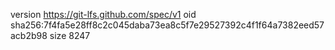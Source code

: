 version https://git-lfs.github.com/spec/v1
oid sha256:7f4fa5e28ff8c2c045daba73ea8c5f7e29527392c4f1f64a7382eed57acb2b98
size 8247
